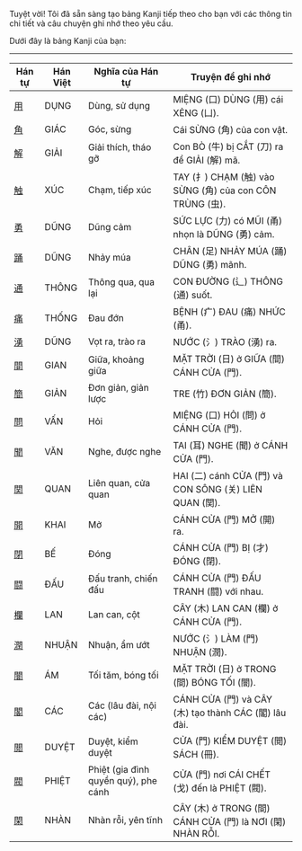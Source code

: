 Tuyệt vời\! Tôi đã sẵn sàng tạo bảng Kanji tiếp theo cho bạn với các thông tin chi tiết và câu chuyện ghi nhớ theo yêu cầu.

Dưới đây là bảng Kanji của bạn:

-----

| Hán tự | Hán Việt | Nghĩa của Hán tự | Truyện để ghi nhớ |
|---|---|---|---|
| [用](https://mazii.net/vi-VN/search/kanji/javi/%E7%94%A8) | DỤNG | Dùng, sử dụng | MIỆNG (口) DÙNG (用) cái XẺNG (凵). |
| [角](https://mazii.net/vi-VN/search/kanji/javi/%E8%A7%92) | GIÁC | Góc, sừng | Cái SỪNG (角) của con vật. |
| [解](https://mazii.net/vi-VN/search/kanji/javi/%E8%A7%A3) | GIẢI | Giải thích, tháo gỡ | Con BÒ (牛) bị CẮT (刀) ra để GIẢI (解) mã. |
| [触](https://mazii.net/vi-VN/search/kanji/javi/%E8%A7%A6) | XÚC | Chạm, tiếp xúc | TAY (扌) CHẠM (触) vào SỪNG (角) của con CÔN TRÙNG (虫). |
| [勇](https://mazii.net/vi-VN/search/kanji/javi/%E5%8B%87) | DŨNG | Dũng cảm | SỨC LỰC (力) có MŨI (甬) nhọn là DŨNG (勇) cảm. |
| [踊](https://mazii.net/vi-VN/search/kanji/javi/%E8%B8%8A) | DŨNG | Nhảy múa | CHÂN (足) NHẢY MÚA (踊) DŨNG (勇) mãnh. |
| [通](https://mazii.net/vi-VN/search/kanji/javi/%E9%80%9A) | THÔNG | Thông qua, qua lại | CON ĐƯỜNG (辶) THÔNG (通) suốt. |
| [痛](https://mazii.net/vi-VN/search/kanji/javi/%E7%97%9B) | THỐNG | Đau đớn | BỆNH (疒) ĐAU (痛) NHỨC (甬). |
| [湧](https://mazii.net/vi-VN/search/kanji/javi/%E6%B9%A7) | DŨNG | Vọt ra, trào ra | NƯỚC (氵) TRÀO (湧) ra. |
| [間](https://mazii.net/vi-VN/search/kanji/javi/%E9%96%93) | GIAN | Giữa, khoảng giữa | MẶT TRỜI (日) ở GIỮA (間) CÁNH CỬA (門). |
| [簡](https://mazii.net/vi-VN/search/kanji/javi/%E7%B0%A1) | GIẢN | Đơn giản, giản lược | TRE (竹) ĐƠN GIẢN (簡). |
| [問](https://mazii.net/vi-VN/search/kanji/javi/%E5%95%8F) | VẤN | Hỏi | MIỆNG (口) HỎI (問) ở CÁNH CỬA (門). |
| [聞](https://mazii.net/vi-VN/search/kanji/javi/%E8%81%9E) | VĂN | Nghe, được nghe | TAI (耳) NGHE (聞) ở CÁNH CỬA (門). |
| [関](https://mazii.net/vi-VN/search/kanji/javi/%E9%96%A2) | QUAN | Liên quan, cửa quan | HAI (二) cánh CỬA (門) và CON SÔNG (关) LIÊN QUAN (関). |
| [開](https://mazii.net/vi-VN/search/kanji/javi/%E9%96%8B) | KHAI | Mở | CÁNH CỬA (門) MỞ (開) ra. |
| [閉](https://mazii.net/vi-VN/search/kanji/javi/%E9%96%89) | BẾ | Đóng | CÁNH CỬA (門) BỊ (才) ĐÓNG (閉). |
| [闘](https://mazii.net/vi-VN/search/kanji/javi/%E9%97%98) | ĐẤU | Đấu tranh, chiến đấu | CÁNH CỬA (門) ĐẤU TRANH (闘) với nhau. |
| [欄](https://mazii.net/vi-VN/search/kanji/javi/%E6%AC%84) | LAN | Lan can, cột | CÂY (木) LAN CAN (欄) ở CÁNH CỬA (門). |
| [潤](https://mazii.net/vi-VN/search/kanji/javi/%E6%BD%A4) | NHUẬN | Nhuận, ẩm ướt | NƯỚC (氵) LÀM (門) NHUẬN (潤). |
| [闇](https://mazii.net/vi-VN/search/kanji/javi/%E9%97%87) | ÁM | Tối tăm, bóng tối | MẶT TRỜI (日) ở TRONG (間) BÓNG TỐI (闇). |
| [閣](https://mazii.net/vi-VN/search/kanji/javi/%E9%96%A3) | CÁC | Các (lâu đài, nội các) | CÁNH CỬA (門) và CÂY (木) tạo thành CÁC (閣) lâu đài. |
| [閲](https://mazii.net/vi-VN/search/kanji/javi/%E9%96%B2) | DUYỆT | Duyệt, kiểm duyệt | CỬA (門) KIỂM DUYỆT (閲) SÁCH (冊). |
| [閥](https://mazii.net/vi-VN/search/kanji/javi/%E9%96%A5) | PHIỆT | Phiệt (gia đình quyền quý), phe cánh | CỬA (門) nơi CÁI CHẾT (戈) đến là PHIỆT (閥). |
| [閑](https://mazii.net/vi-VN/search/kanji/javi/%E9%96%91) | NHÀN | Nhàn rỗi, yên tĩnh | CÂY (木) ở TRONG (間) CÁNH CỬA (門) là NƠI (閑) NHÀN RỖI. |


